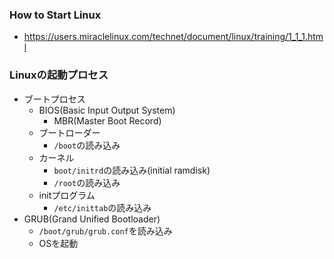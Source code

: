 ### How to Start Linux
- https://users.miraclelinux.com/technet/document/linux/training/1_1_1.html

### Linuxの起動プロセス
- ブートプロセス
  - BIOS(Basic Input Output System)
    - MBR(Master Boot Record)
  - ブートローダー
    - `/boot`の読み込み
  - カーネル
    - `boot/initrd`の読み込み(initial ramdisk)
    - `/root`の読み込み
  - initプログラム
    - `/etc/inittab`の読み込み
- GRUB(Grand Unified Bootloader)
  - `/boot/grub/grub.conf`を読み込み
  - OSを起動